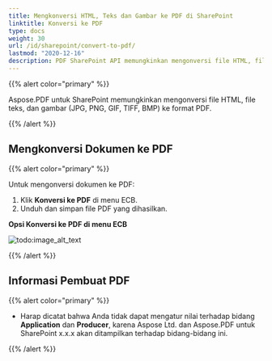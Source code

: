 ```yaml
---
title: Mengkonversi HTML, Teks dan Gambar ke PDF di SharePoint
linktitle: Konversi ke PDF
type: docs
weight: 30
url: /id/sharepoint/convert-to-pdf/
lastmod: "2020-12-16"
description: PDF SharePoint API memungkinkan mengonversi file HTML, file teks, dan gambar (JPG, PNG, GIF, TIFF, BMP) ke format PDF.
---
```


{{% alert color="primary" %}}

Aspose.PDF untuk SharePoint memungkinkan mengonversi file HTML, file teks, dan gambar (JPG, PNG, GIF, TIFF, BMP) ke format PDF.

{{% /alert %}}

## **Mengkonversi Dokumen ke PDF**

{{% alert color="primary" %}}

Untuk mengonversi dokumen ke PDF:

1. Klik **Konversi ke PDF** di menu ECB.
1. Unduh dan simpan file PDF yang dihasilkan.

**Opsi Konversi ke PDF di menu ECB**

![todo:image_alt_text](convert-to-pdf_1.jpg)

{{% /alert %}}

## **Informasi Pembuat PDF**

{{% alert color="primary" %}}

- Harap dicatat bahwa Anda tidak dapat mengatur nilai terhadap bidang **Application** dan **Producer**, karena Aspose Ltd. dan Aspose.PDF untuk SharePoint x.x.x akan ditampilkan terhadap bidang-bidang ini.

{{% /alert %}}